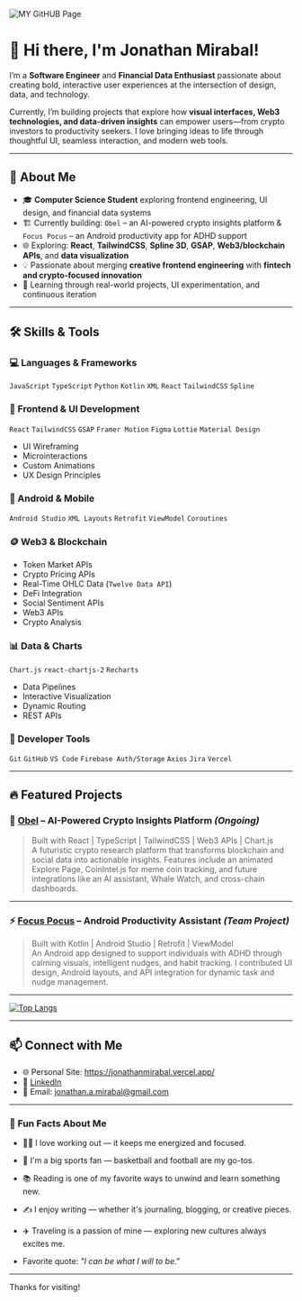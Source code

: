 
![MY GitHUB Page](https://github.com/user-attachments/assets/c4f0bb13-8efe-49a0-92e2-a15dc5b3271f)



# 👋 Hi there, I'm Jonathan Mirabal!

I’m a **Software Engineer** and **Financial Data Enthusiast** passionate about creating bold, interactive user experiences at the intersection of design, data, and technology.

Currently, I’m building projects that explore how **visual interfaces, Web3 technologies, and data-driven insights** can empower users—from crypto investors to productivity seekers. I love bringing ideas to life through thoughtful UI, seamless interaction, and modern web tools.

---

## 🚀 About Me

- 🎓 **Computer Science Student** exploring frontend engineering, UI design, and financial data systems
- 🏗️ Currently building: `Obel` – an AI-powered crypto insights platform & `Focus Pocus` – an Android productivity app for ADHD support
- 🌐 Exploring: **React**, **TailwindCSS**, **Spline 3D**, **GSAP**, **Web3/blockchain APIs**, and **data visualization**
- 💡 Passionate about merging **creative frontend engineering** with **fintech and crypto-focused innovation**
- 🧠 Learning through real-world projects, UI experimentation, and continuous iteration

---

## 🛠️ Skills & Tools

### 💻 Languages & Frameworks
`JavaScript` `TypeScript` `Python` `Kotlin` `XML` `React` `TailwindCSS` `Spline`

### 🎨 Frontend & UI Development
`React` `TailwindCSS` `GSAP` `Framer Motion` `Figma` `Lottie` `Material Design`
- UI Wireframing  
- Microinteractions  
- Custom Animations  
- UX Design Principles  

### 📱 Android & Mobile
`Android Studio` `XML Layouts` `Retrofit` `ViewModel` `Coroutines`

### 🪙 Web3 & Blockchain
- Token Market APIs  
- Crypto Pricing APIs  
- Real-Time OHLC Data (`Twelve Data API`)  
- DeFi Integration  
- Social Sentiment APIs  
- Web3 APIs  
- Crypto Analysis

### 📊 Data & Charts
`Chart.js` `react-chartjs-2` `Recharts`
- Data Pipelines  
- Interactive Visualization  
- Dynamic Routing  
- REST APIs

### 🧰 Developer Tools
`Git` `GitHub` `VS Code` `Firebase Auth/Storage` `Axios` `Jira` `Vercel`


---

## 🔥 Featured Projects

### 🧠 [Obel](https://github.com/jonathanprogram2/obel) – AI-Powered Crypto Insights Platform *(Ongoing)*  
> Built with React | TypeScript | TailwindCSS | Web3 APIs | Chart.js  
A futuristic crypto research platform that transforms blockchain and social data into actionable insights. Features include an animated Explore Page, CoinIntel.js for meme coin tracking, and future integrations like an AI assistant, Whale Watch, and cross-chain dashboards.

---

### ⚡ [Focus Pocus](https://github.com/jonathanprogram2/focus-pocus/tree/dev) – Android Productivity Assistant *(Team Project)*  
> Built with Kotlin | Android Studio | Retrofit | ViewModel  
An Android app designed to support individuals with ADHD through calming visuals, intelligent nudges, and habit tracking. I contributed UI design, Android layouts, and API integration for dynamic task and nudge management.


---
[![Top Langs](https://github-readme-stats.vercel.app/api/top-langs/?username=jonathanprogram2&layout=pie)](https://github.com/anuraghazra/github-readme-stats)

---

## 📫 Connect with Me

- 🌐 Personal Site: https://jonathanmirabal.vercel.app/
- 💼 [LinkedIn](https://www.linkedin.com/in/jonathanmirabal)  
- 📧 Email: [jonathan.a.mirabal@gmail.com](mailto:jonathan.a.mirabal@gmail.com)  


---
### 🎉 Fun Facts About Me

- 🏋️‍♂️ I love working out — it keeps me energized and focused.
- 🏀 I'm a big sports fan — basketball and football are my go-tos.
- 📚 Reading is one of my favorite ways to unwind and learn something new.
- ✍️ I enjoy writing — whether it's journaling, blogging, or creative pieces.
- ✈️ Traveling is a passion of mine — exploring new cultures always excites me.

- Favorite quote: _"I can be what I will to be."_

---

Thanks for visiting!
